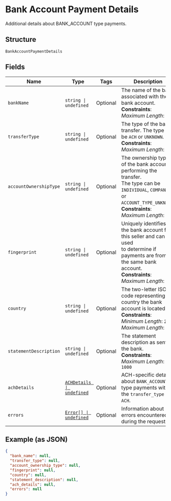 
# Bank Account Payment Details

Additional details about BANK_ACCOUNT type payments.

## Structure

`BankAccountPaymentDetails`

## Fields

| Name | Type | Tags | Description |
|  --- | --- | --- | --- |
| `bankName` | `string \| undefined` | Optional | The name of the bank associated with the bank account.<br>**Constraints**: *Maximum Length*: `100` |
| `transferType` | `string \| undefined` | Optional | The type of the bank transfer. The type can be `ACH` or `UNKNOWN`.<br>**Constraints**: *Maximum Length*: `50` |
| `accountOwnershipType` | `string \| undefined` | Optional | The ownership type of the bank account performing the transfer.<br>The type can be `INDIVIDUAL`, `COMPANY`, or `ACCOUNT_TYPE_UNKNOWN`.<br>**Constraints**: *Maximum Length*: `50` |
| `fingerprint` | `string \| undefined` | Optional | Uniquely identifies the bank account for this seller and can be used<br>to determine if payments are from the same bank account.<br>**Constraints**: *Maximum Length*: `255` |
| `country` | `string \| undefined` | Optional | The two-letter ISO code representing the country the bank account is located in.<br>**Constraints**: *Minimum Length*: `2`, *Maximum Length*: `2` |
| `statementDescription` | `string \| undefined` | Optional | The statement description as sent to the bank.<br>**Constraints**: *Maximum Length*: `1000` |
| `achDetails` | [`ACHDetails \| undefined`](../../doc/models/ach-details.md) | Optional | ACH-specific details about `BANK_ACCOUNT` type payments with the `transfer_type` of `ACH`. |
| `errors` | [`Error[] \| undefined`](../../doc/models/error.md) | Optional | Information about errors encountered during the request. |

## Example (as JSON)

```json
{
  "bank_name": null,
  "transfer_type": null,
  "account_ownership_type": null,
  "fingerprint": null,
  "country": null,
  "statement_description": null,
  "ach_details": null,
  "errors": null
}
```

